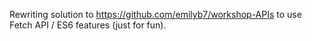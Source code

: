 Rewriting solution to https://github.com/emilyb7/workshop-APIs to use Fetch API / ES6 features (just for fun).
